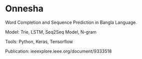 # Onnesha

Word Completion and Sequence Prediction in Bangla Language.

Model: Trie, LSTM, Seq2Seq Model, N-gram

Tools: Python, Keras, Tensorflow

Publication: ieeexplore.ieee.org/document/9333518
